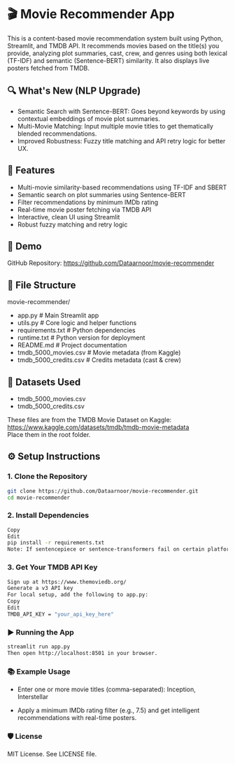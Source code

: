 # 🎬 Movie Recommender App

This is a content-based movie recommendation system built using Python, Streamlit, and TMDB API. It recommends movies based on the title(s) you provide, analyzing plot summaries, cast, crew, and genres using both lexical (TF-IDF) and semantic (Sentence-BERT) similarity. It also displays live posters fetched from TMDB.

## 🔍 What's New (NLP Upgrade)

- Semantic Search with Sentence-BERT: Goes beyond keywords by using contextual embeddings of movie plot summaries.
- Multi-Movie Matching: Input multiple movie titles to get thematically blended recommendations.
- Improved Robustness: Fuzzy title matching and API retry logic for better UX.

## 🔧 Features

- Multi-movie similarity-based recommendations using TF-IDF and SBERT
- Semantic search on plot summaries using Sentence-BERT
- Filter recommendations by minimum IMDb rating
- Real-time movie poster fetching via TMDB API
- Interactive, clean UI using Streamlit
- Robust fuzzy matching and retry logic

## 🔗 Demo

GitHub Repository: https://github.com/Dataarnoor/movie-recommender

## 📁 File Structure

movie-recommender/
- app.py                  # Main Streamlit app
- utils.py                # Core logic and helper functions
- requirements.txt        # Python dependencies
- runtime.txt             # Python version for deployment
- README.md               # Project documentation
- tmdb_5000_movies.csv    # Movie metadata (from Kaggle)
- tmdb_5000_credits.csv   # Credits metadata (cast & crew)

## 📅 Datasets Used

- tmdb_5000_movies.csv
- tmdb_5000_credits.csv

These files are from the TMDB Movie Dataset on Kaggle: https://www.kaggle.com/datasets/tmdb/tmdb-movie-metadata  
Place them in the root folder.

## ⚙️ Setup Instructions

### 1. Clone the Repository

```bash
git clone https://github.com/Dataarnoor/movie-recommender.git
cd movie-recommender
```
### 2. Install Dependencies
```bash
Copy
Edit
pip install -r requirements.txt
Note: If sentencepiece or sentence-transformers fail on certain platforms, use Python 3.10 or install CMake and pkg-config.
```
### 3. Get Your TMDB API Key
```bash
Sign up at https://www.themoviedb.org/
Generate a v3 API key
For local setup, add the following to app.py:
Copy
Edit
TMDB_API_KEY = "your_api_key_here"
```
### ▶️ Running the App
```bash
streamlit run app.py
Then open http://localhost:8501 in your browser.
```

### 📚 Example Usage
- Enter one or more movie titles (comma-separated): Inception, Interstellar

- Apply a minimum IMDb rating filter (e.g., 7.5) and get intelligent recommendations with real-time posters.

### 🛡️ License
MIT License. See LICENSE file.

